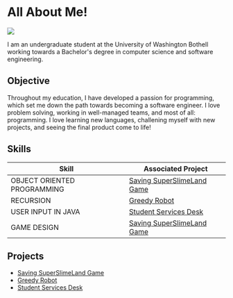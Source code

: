 # All About Me!
<a href="https://www.linkedin.com/in/ella-williams2024/"><img src="https://img.shields.io/badge/-LinkedIn-0072b1?&style=for-the-badge&logo=linkedin&logoColor=white" /></a>

I am an undergraduate student at the University of Washington Bothell working towards a Bachelor's degree in computer science and software engineering.

## Objective

Throughout my education, I have developed a passion for programming, which set me down the path towards becoming a software engineer. I love problem solving, working in well-managed teams, and most of all: programming. I love learning new languages, challening myself with new projects, and seeing the final product come to life!

## Skills

| Skill                                         | Associated Project         |
|-----------------------------------------------|----------------------------|
| OBJECT ORIENTED PROGRAMMING                   | <a href="https://github.com/E11aW/Saving-SuperSlimeLand">Saving SuperSlimeLand Game</a>|
| RECURSION                                     | <a href="https://github.com/E11aW/Greedy-Robot">Greedy Robot</a>|
| USER INPUT IN JAVA                            | <a href = "https://github.com/E11aW/Student-Services-Desk">Student Services Desk</a>|
| GAME DESIGN                                   | <a href="https://github.com/E11aW/Saving-SuperSlimeLand">Saving SuperSlimeLand Game</a>|

## Projects

- <a href="https://github.com/E11aW/Saving-SuperSlimeLand">Saving SuperSlimeLand Game</a> 
- <a href="https://github.com/E11aW/Greedy-Robot">Greedy Robot</a>
- <a href = "https://github.com/E11aW/Student-Services-Desk">Student Services Desk</a>
